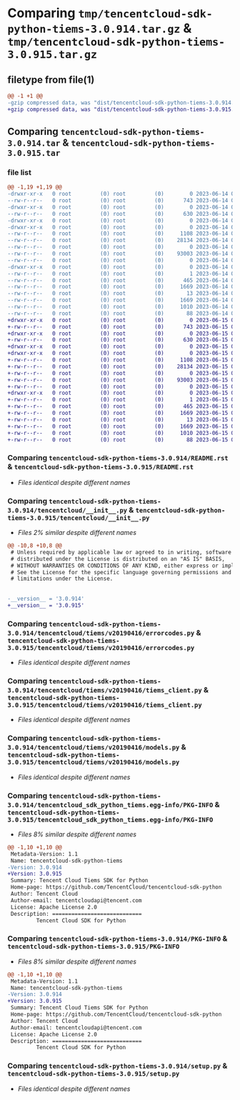 # Comparing `tmp/tencentcloud-sdk-python-tiems-3.0.914.tar.gz` & `tmp/tencentcloud-sdk-python-tiems-3.0.915.tar.gz`

## filetype from file(1)

```diff
@@ -1 +1 @@
-gzip compressed data, was "dist/tencentcloud-sdk-python-tiems-3.0.914.tar", last modified: Wed Jun 14 00:36:24 2023, max compression
+gzip compressed data, was "dist/tencentcloud-sdk-python-tiems-3.0.915.tar", last modified: Thu Jun 15 00:35:43 2023, max compression
```

## Comparing `tencentcloud-sdk-python-tiems-3.0.914.tar` & `tencentcloud-sdk-python-tiems-3.0.915.tar`

### file list

```diff
@@ -1,19 +1,19 @@
-drwxr-xr-x   0 root         (0) root         (0)        0 2023-06-14 00:36:24.000000 tencentcloud-sdk-python-tiems-3.0.914/
--rw-r--r--   0 root         (0) root         (0)      743 2023-06-14 00:36:24.000000 tencentcloud-sdk-python-tiems-3.0.914/README.rst
-drwxr-xr-x   0 root         (0) root         (0)        0 2023-06-14 00:36:24.000000 tencentcloud-sdk-python-tiems-3.0.914/tencentcloud/
--rw-r--r--   0 root         (0) root         (0)      630 2023-06-14 00:36:24.000000 tencentcloud-sdk-python-tiems-3.0.914/tencentcloud/__init__.py
-drwxr-xr-x   0 root         (0) root         (0)        0 2023-06-14 00:36:24.000000 tencentcloud-sdk-python-tiems-3.0.914/tencentcloud/tiems/
-drwxr-xr-x   0 root         (0) root         (0)        0 2023-06-14 00:36:24.000000 tencentcloud-sdk-python-tiems-3.0.914/tencentcloud/tiems/v20190416/
--rw-r--r--   0 root         (0) root         (0)     1108 2023-06-14 00:36:24.000000 tencentcloud-sdk-python-tiems-3.0.914/tencentcloud/tiems/v20190416/errorcodes.py
--rw-r--r--   0 root         (0) root         (0)    28134 2023-06-14 00:36:24.000000 tencentcloud-sdk-python-tiems-3.0.914/tencentcloud/tiems/v20190416/tiems_client.py
--rw-r--r--   0 root         (0) root         (0)        0 2023-06-14 00:36:24.000000 tencentcloud-sdk-python-tiems-3.0.914/tencentcloud/tiems/v20190416/__init__.py
--rw-r--r--   0 root         (0) root         (0)    93003 2023-06-14 00:36:24.000000 tencentcloud-sdk-python-tiems-3.0.914/tencentcloud/tiems/v20190416/models.py
--rw-r--r--   0 root         (0) root         (0)        0 2023-06-14 00:36:24.000000 tencentcloud-sdk-python-tiems-3.0.914/tencentcloud/tiems/__init__.py
-drwxr-xr-x   0 root         (0) root         (0)        0 2023-06-14 00:36:24.000000 tencentcloud-sdk-python-tiems-3.0.914/tencentcloud_sdk_python_tiems.egg-info/
--rw-r--r--   0 root         (0) root         (0)        1 2023-06-14 00:36:24.000000 tencentcloud-sdk-python-tiems-3.0.914/tencentcloud_sdk_python_tiems.egg-info/dependency_links.txt
--rw-r--r--   0 root         (0) root         (0)      465 2023-06-14 00:36:24.000000 tencentcloud-sdk-python-tiems-3.0.914/tencentcloud_sdk_python_tiems.egg-info/SOURCES.txt
--rw-r--r--   0 root         (0) root         (0)     1669 2023-06-14 00:36:24.000000 tencentcloud-sdk-python-tiems-3.0.914/tencentcloud_sdk_python_tiems.egg-info/PKG-INFO
--rw-r--r--   0 root         (0) root         (0)       13 2023-06-14 00:36:24.000000 tencentcloud-sdk-python-tiems-3.0.914/tencentcloud_sdk_python_tiems.egg-info/top_level.txt
--rw-r--r--   0 root         (0) root         (0)     1669 2023-06-14 00:36:24.000000 tencentcloud-sdk-python-tiems-3.0.914/PKG-INFO
--rw-r--r--   0 root         (0) root         (0)     1010 2023-06-14 00:36:24.000000 tencentcloud-sdk-python-tiems-3.0.914/setup.py
--rw-r--r--   0 root         (0) root         (0)       88 2023-06-14 00:36:24.000000 tencentcloud-sdk-python-tiems-3.0.914/setup.cfg
+drwxr-xr-x   0 root         (0) root         (0)        0 2023-06-15 00:35:43.000000 tencentcloud-sdk-python-tiems-3.0.915/
+-rw-r--r--   0 root         (0) root         (0)      743 2023-06-15 00:35:43.000000 tencentcloud-sdk-python-tiems-3.0.915/README.rst
+drwxr-xr-x   0 root         (0) root         (0)        0 2023-06-15 00:35:43.000000 tencentcloud-sdk-python-tiems-3.0.915/tencentcloud/
+-rw-r--r--   0 root         (0) root         (0)      630 2023-06-15 00:35:43.000000 tencentcloud-sdk-python-tiems-3.0.915/tencentcloud/__init__.py
+drwxr-xr-x   0 root         (0) root         (0)        0 2023-06-15 00:35:43.000000 tencentcloud-sdk-python-tiems-3.0.915/tencentcloud/tiems/
+drwxr-xr-x   0 root         (0) root         (0)        0 2023-06-15 00:35:43.000000 tencentcloud-sdk-python-tiems-3.0.915/tencentcloud/tiems/v20190416/
+-rw-r--r--   0 root         (0) root         (0)     1108 2023-06-15 00:35:43.000000 tencentcloud-sdk-python-tiems-3.0.915/tencentcloud/tiems/v20190416/errorcodes.py
+-rw-r--r--   0 root         (0) root         (0)    28134 2023-06-15 00:35:43.000000 tencentcloud-sdk-python-tiems-3.0.915/tencentcloud/tiems/v20190416/tiems_client.py
+-rw-r--r--   0 root         (0) root         (0)        0 2023-06-15 00:35:43.000000 tencentcloud-sdk-python-tiems-3.0.915/tencentcloud/tiems/v20190416/__init__.py
+-rw-r--r--   0 root         (0) root         (0)    93003 2023-06-15 00:35:43.000000 tencentcloud-sdk-python-tiems-3.0.915/tencentcloud/tiems/v20190416/models.py
+-rw-r--r--   0 root         (0) root         (0)        0 2023-06-15 00:35:43.000000 tencentcloud-sdk-python-tiems-3.0.915/tencentcloud/tiems/__init__.py
+drwxr-xr-x   0 root         (0) root         (0)        0 2023-06-15 00:35:43.000000 tencentcloud-sdk-python-tiems-3.0.915/tencentcloud_sdk_python_tiems.egg-info/
+-rw-r--r--   0 root         (0) root         (0)        1 2023-06-15 00:35:43.000000 tencentcloud-sdk-python-tiems-3.0.915/tencentcloud_sdk_python_tiems.egg-info/dependency_links.txt
+-rw-r--r--   0 root         (0) root         (0)      465 2023-06-15 00:35:43.000000 tencentcloud-sdk-python-tiems-3.0.915/tencentcloud_sdk_python_tiems.egg-info/SOURCES.txt
+-rw-r--r--   0 root         (0) root         (0)     1669 2023-06-15 00:35:43.000000 tencentcloud-sdk-python-tiems-3.0.915/tencentcloud_sdk_python_tiems.egg-info/PKG-INFO
+-rw-r--r--   0 root         (0) root         (0)       13 2023-06-15 00:35:43.000000 tencentcloud-sdk-python-tiems-3.0.915/tencentcloud_sdk_python_tiems.egg-info/top_level.txt
+-rw-r--r--   0 root         (0) root         (0)     1669 2023-06-15 00:35:43.000000 tencentcloud-sdk-python-tiems-3.0.915/PKG-INFO
+-rw-r--r--   0 root         (0) root         (0)     1010 2023-06-15 00:35:43.000000 tencentcloud-sdk-python-tiems-3.0.915/setup.py
+-rw-r--r--   0 root         (0) root         (0)       88 2023-06-15 00:35:43.000000 tencentcloud-sdk-python-tiems-3.0.915/setup.cfg
```

### Comparing `tencentcloud-sdk-python-tiems-3.0.914/README.rst` & `tencentcloud-sdk-python-tiems-3.0.915/README.rst`

 * *Files identical despite different names*

### Comparing `tencentcloud-sdk-python-tiems-3.0.914/tencentcloud/__init__.py` & `tencentcloud-sdk-python-tiems-3.0.915/tencentcloud/__init__.py`

 * *Files 2% similar despite different names*

```diff
@@ -10,8 +10,8 @@
 # Unless required by applicable law or agreed to in writing, software
 # distributed under the License is distributed on an "AS IS" BASIS,
 # WITHOUT WARRANTIES OR CONDITIONS OF ANY KIND, either express or implied.
 # See the License for the specific language governing permissions and
 # limitations under the License.
 
 
-__version__ = '3.0.914'
+__version__ = '3.0.915'
```

### Comparing `tencentcloud-sdk-python-tiems-3.0.914/tencentcloud/tiems/v20190416/errorcodes.py` & `tencentcloud-sdk-python-tiems-3.0.915/tencentcloud/tiems/v20190416/errorcodes.py`

 * *Files identical despite different names*

### Comparing `tencentcloud-sdk-python-tiems-3.0.914/tencentcloud/tiems/v20190416/tiems_client.py` & `tencentcloud-sdk-python-tiems-3.0.915/tencentcloud/tiems/v20190416/tiems_client.py`

 * *Files identical despite different names*

### Comparing `tencentcloud-sdk-python-tiems-3.0.914/tencentcloud/tiems/v20190416/models.py` & `tencentcloud-sdk-python-tiems-3.0.915/tencentcloud/tiems/v20190416/models.py`

 * *Files identical despite different names*

### Comparing `tencentcloud-sdk-python-tiems-3.0.914/tencentcloud_sdk_python_tiems.egg-info/PKG-INFO` & `tencentcloud-sdk-python-tiems-3.0.915/tencentcloud_sdk_python_tiems.egg-info/PKG-INFO`

 * *Files 8% similar despite different names*

```diff
@@ -1,10 +1,10 @@
 Metadata-Version: 1.1
 Name: tencentcloud-sdk-python-tiems
-Version: 3.0.914
+Version: 3.0.915
 Summary: Tencent Cloud Tiems SDK for Python
 Home-page: https://github.com/TencentCloud/tencentcloud-sdk-python
 Author: Tencent Cloud
 Author-email: tencentcloudapi@tencent.com
 License: Apache License 2.0
 Description: ============================
         Tencent Cloud SDK for Python
```

### Comparing `tencentcloud-sdk-python-tiems-3.0.914/PKG-INFO` & `tencentcloud-sdk-python-tiems-3.0.915/PKG-INFO`

 * *Files 8% similar despite different names*

```diff
@@ -1,10 +1,10 @@
 Metadata-Version: 1.1
 Name: tencentcloud-sdk-python-tiems
-Version: 3.0.914
+Version: 3.0.915
 Summary: Tencent Cloud Tiems SDK for Python
 Home-page: https://github.com/TencentCloud/tencentcloud-sdk-python
 Author: Tencent Cloud
 Author-email: tencentcloudapi@tencent.com
 License: Apache License 2.0
 Description: ============================
         Tencent Cloud SDK for Python
```

### Comparing `tencentcloud-sdk-python-tiems-3.0.914/setup.py` & `tencentcloud-sdk-python-tiems-3.0.915/setup.py`

 * *Files identical despite different names*

